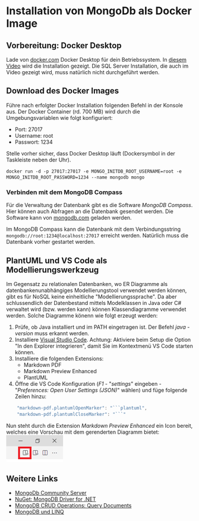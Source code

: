 # Installation von MongoDb als Docker Image

## Vorbereitung: Docker Desktop
Lade von [docker.com](https://docs.docker.com/get-docker/) Docker Desktop für dein Betriebssystem.
In [diesem Video](https://www.youtube.com/watch?v=EfZTHVe0Z_c) wird die Installation gezeigt.
Die SQL Server Installation, die auch im Video gezeigt wird, muss natürlich nicht durchgeführt werden.

## Download des Docker Images

Führe nach erfolgter Docker Installation folgenden Befehl in der Konsole aus. Der Docker Container
(rd. 700 MB) wird durch die Umgebungsvariablen wie folgt konfiguriert:

- Port: 27017
- Username: root
- Passwort: 1234

Stelle vorher sicher, dass Docker Desktop läuft (Dockersymbol in der Taskleiste neben der Uhr).
```
docker run -d -p 27017:27017 -e MONGO_INITDB_ROOT_USERNAME=root -e MONGO_INITDB_ROOT_PASSWORD=1234 --name mongodb mongo
```

### Verbinden mit dem MongoDB Compass

Für die Verwaltung der Datenbank gibt es die Software *MongoDB Compass*. Hier können auch Abfragen
an die Datenbank gesendet werden. Die Software kann von [mongodb.com](https://www.mongodb.com/products/compass)
geladen werden.

Im MongoDB Compass kann die Datenbank mit dem Verbindungsstring `mongodb://root:1234@localhost:27017` erreicht
werden. Natürlich muss die Datenbank vorher gestartet werden.

## PlantUML und VS Code als Modellierungswerkzeug

Im Gegensatz zu relationalen Datenbanken, wo ER Diagramme als datenbankenunabhängiges Modellierungstool
verwendet werden können, gibt es für NoSQL keine einheitliche "Modellierungssprache". Da aber
schlussendlich der Datenbestand mittels Modelklassen in Java oder C# verwaltet wird (bzw. werden kann)
können Klassendiagramme verwendet werden. Solche Diagramme könenn wie folgt erzeugt werden:

1. Prüfe, ob Java installiert und im PATH eingetragen ist. Der Befehl *java -version* muss erkannt werden.
1. Installiere [Visual Studio Code](https://code.visualstudio.com). Achtung: Aktiviere beim Setup
   die Option "In den Explorer integrieren", damit Sie im Kontextmenü VS Code starten können.
1. Installiere die folgenden Extensions:
   - Markdown PDF
   - Markdown Preview Enhanced
   - PlantUML
1. Öffne die VS Code Konfiguration (*F1* - "*settings*" eingeben - "*Preferences: Open User Settings (JSON)*" wählen)
   und füge folgende Zeilen hinzu:

```javascript
    "markdown-pdf.plantumlOpenMarker": "```plantuml",
    "markdown-pdf.plantumlCloseMarker": "```"   
```

Nun steht durch die Extension *Markdown Preview Enhanced* ein Icon bereit, welches eine Vorschau mit
dem gerenderten Diagramm bietet:
![](preview_vscode.png)

## Weitere Links

- [MongoDb Community Server](https://www.mongodb.com/try/download/community)
- [NuGet: MongoDB Driver for .NET](https://www.nuget.org/packages/MongoDB.Driver/)
- [MongoDB CRUD Operations: Query Documents](https://docs.mongodb.com/manual/tutorial/query-documents/)
- [MongoDB und LINQ](https://mongodb.github.io/mongo-csharp-driver/2.11/reference/driver/crud/linq/)

